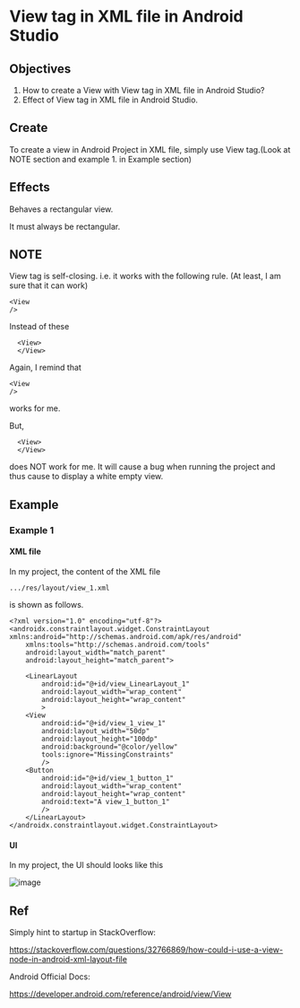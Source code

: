 # View tag in XML file in Android Studio
## Objectives
1. How to create a View with View tag in XML file in Android Studio?
2. Effect of View tag in XML file in Android Studio.

## Create 
To create a view in Android Project in XML file, simply use View tag.(Look at NOTE section and example 1. in Example section)

## Effects
Behaves a rectangular view.

It must always be rectangular.


## NOTE 
View tag is self-closing. i.e. it works with the following rule. (At least, I am sure that it can work)

    <View 
    />
    
Instead of these
    
      <View> 
      </View>
      
Again, I remind that 

    <View 
    />
works for me.

But, 

      <View> 
      </View>
      
does NOT work for me. It will cause a bug when running the project and thus cause to display a white empty view.
    
## Example
### Example 1
#### XML file 
In my project, the content of the XML file
    
    .../res/layout/view_1.xml
   
is shown as follows.

    <?xml version="1.0" encoding="utf-8"?>
    <androidx.constraintlayout.widget.ConstraintLayout xmlns:android="http://schemas.android.com/apk/res/android"
        xmlns:tools="http://schemas.android.com/tools"
        android:layout_width="match_parent"
        android:layout_height="match_parent">

        <LinearLayout
            android:id="@+id/view_LinearLayout_1"
            android:layout_width="wrap_content"
            android:layout_height="wrap_content"
            >
        <View
            android:id="@+id/view_1_view_1"
            android:layout_width="50dp"
            android:layout_height="100dp"
            android:background="@color/yellow"
            tools:ignore="MissingConstraints"
            />
        <Button
            android:id="@+id/view_1_button_1"
            android:layout_width="wrap_content"
            android:layout_height="wrap_content"
            android:text="A view_1_button_1"
            />
        </LinearLayout>
    </androidx.constraintlayout.widget.ConstraintLayout>
    
#### UI 
In my project, the UI should looks like this

![image](https://github.com/40843245/PhoneDevelopment/assets/75050655/0c0b3f10-7435-49a7-99ff-19015addf98e)


## Ref

Simply hint to startup in StackOverflow:

https://stackoverflow.com/questions/32766869/how-could-i-use-a-view-node-in-android-xml-layout-file

Android Official Docs:

https://developer.android.com/reference/android/view/View
